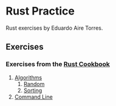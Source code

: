 # Rust Practice

Rust exercises by Eduardo Aire Torres.

## Exercises

### Exercises from the [Rust Cookbook](https://rust-lang-nursery.github.io/rust-cookbook)

1. [Algorithms](./algorithms/)
   1. [Random](./algorithms/src/random_algorithms.rs)
   2. [Sorting](./algorithms/src/sorting_algorithms.rs)
2. [Command Line](./command_line/)
